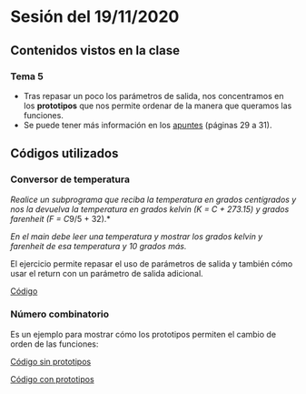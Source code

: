 # Sesión del 19/11/2020

## Contenidos vistos en la clase

### Tema 5
* Tras repasar un poco los parámetros de salida, nos concentramos en los __prototipos__ que nos permite ordenar de la manera que queramos las funciones.
* Se puede tener más información en los [apuntes](https://eii.cv.uma.es/pluginfile.php/233713/mod_resource/content/0/Tema%205.pdf) (páginas 29 a 31).
  
## Códigos utilizados

### Conversor de temperatura
*Realice un subprograma que reciba la temperatura en grados centígrados y nos la devuelva la temperatura en grados kelvin (K = C + 273.15) y grados farenheit (F = C*9/5 + 32).*

*En el main debe leer una temperatura y mostrar los grados kelvin y farenheit de esa temperatura y 10 grados más.*

El ejercicio permite repasar el uso de parámetros de salida y también cómo usar el return con un parámetro de salida adicional.

[Código](Sesion19.11.20/conversor_temperatura.cpp)

### Número combinatorio
Es un ejemplo para mostrar cómo los prototipos permiten el cambio de orden de las funciones:

[Código sin prototipos](Sesion17.11.20/combinatorio_sin_prototipo.cpp)

[Código con prototipos](Sesion17.11.20/combinatorio_prototipo.cpp)

